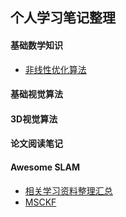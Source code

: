 ## 个人学习笔记整理

#### 基础数学知识

+ [非线性优化算法](./非线性优化求解.md)

#### 基础视觉算法

#### 3D视觉算法

#### 论文阅读笔记


#### Awesome SLAM
+ [相关学习资料整理汇总](./awesome_slam/slam_vio_资料整理.md)
+ [MSCKF](./awesome_slam/msckf.md)
